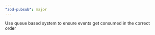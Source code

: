```yaml
---
"zod-pubsub": major
---
```


Use queue based system to ensure events get consumed in the correct order
